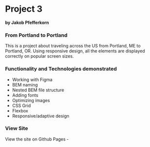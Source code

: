 # Project 3

**by Jakob Pfefferkorn**

### From Portland to Portland

This is a project about traveling across the US from Portland, ME to Portland, OR. Using responsive design, all the elements are displayed correctly on popular screen sizes. 

### Functionality and Technologies demonstrated

* Working with Figma
* BEM naming
* Nested BEM file structure
* Adding fonts
* Optimizing images
* CSS Grid
* Flexbox
* Responsive/adaptive design

### View Site

View the site on Github Pages - 
